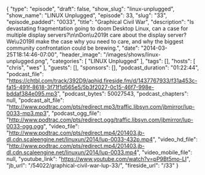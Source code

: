 {
  "type": "episode",
  "draft": false,
  "show_slug": "linux-unplugged",
  "show_name": "LINUX Unplugged",
  "episode": 33,
  "slug": "33",
  "episode_padded": "0033",
  "title": "Graphical Civil War",
  "description": "Is devastating fragmentation going to doom Desktop Linux, can a case for multiple display servers?\n\nDon\u2019t care about the display server? We\u2019ll make the case why you need to care, and why the biggest community confrontation could be brewing.",
  "date": "2014-03-25T18:14:46-07:00",
  "header_image": "/images/shows/linux-unplugged.png",
  "categories": [
    "LINUX Unplugged"
  ],
  "tags": [],
  "hosts": [
    "chris",
    "wes"
  ],
  "guests": [],
  "sponsors": [],
  "podcast_duration": "01:22:44",
  "podcast_file": "https://chtbl.com/track/392D9/aphid.fireside.fm/d/1437767933/f31a453c-fa15-491f-8618-3f71f1d565e5/5b3f2027-0c15-46f7-998e-bddaf384e095.mp3",
  "podcast_bytes": 50027543,
  "podcast_chapters": null,
  "podcast_alt_file": "http://www.podtrac.com/pts/redirect.mp3/traffic.libsyn.com/jbmirror/lup-0033-mp3.mp3",
  "podcast_ogg_file": "http://www.podtrac.com/pts/redirect.ogg/traffic.libsyn.com/jbmirror/lup-0033-ogg.ogg",
  "video_file": "http://www.podtrac.com/pts/redirect.mp4/201403.jb-dl.cdn.scaleengine.net/linuxun/2014/lup-0033-432p.mp4",
  "video_hd_file": "http://www.podtrac.com/pts/redirect.mp4/201403.jb-dl.cdn.scaleengine.net/linuxun/2014/lup-0033.mp4",
  "video_mobile_file": null,
  "youtube_link": "https://www.youtube.com/watch?v=pP9Bt5mo-LI",
  "jb_url": "/54022/graphical-civil-war-lup-33/",
  "fireside_url": "/33"
}

